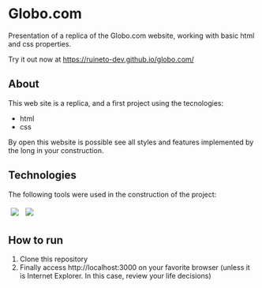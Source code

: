 # Globo.com

Presentation of a replica of the Globo.com website, working with basic html and css properties.

<!-- <img src="/assets/my-wallet-usage.gif" /> -->

Try it out now at https://ruineto-dev.github.io/globo.com/

## About

This web site is a replica, and a first project using the tecnologies:

- html
- css

By open this website is possible see all styles and features implemented by the long in your construction.

## Technologies
The following tools were used in the construction of the project:<br>
<p>
  <img style='margin: 5px;' src='https://img.shields.io/badge/HTML5-E34F26?style=for-the-badge&logo=html5&logoColor=white'>
  <img style='margin: 5px;' src='https://img.shields.io/badge/CSS3-1572B6?style=for-the-badge&logo=css3&logoColor=white'>
</p>

## How to run

1. Clone this repository
2. Finally access http://localhost:3000 on your favorite browser (unless it is Internet Explorer. In this case, review your life decisions)